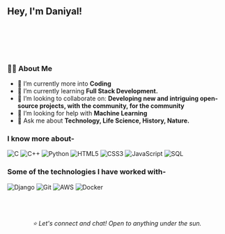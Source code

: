 ### <h2>Hey, I'm Daniyal!
  </br>
</br></br></br>

### 🧑‍💻 About Me </br>
- 🔭 I’m currently more into **Coding**
- 🌱 I’m currently learning **Full Stack Development.**
- 👯 I’m looking to collaborate on: **Developing new and intriguing open-source projects, with the community, for the community**
- 🤔 I’m looking for help with **Machine Learning**
- 💬 Ask me about **Technology, Life Science, History, Nature.**


### I know more about- </br>
![C](https://img.shields.io/badge/-C-000000?style=for-the-badge&logo=C)
![C++](https://img.shields.io/badge/-C++-000000?style=for-the-badge&logo=C%2B%2B&logoColor=00599C)
![Python](https://img.shields.io/badge/-Python-000000?style=for-the-badge&logo=python)
![HTML5](https://img.shields.io/badge/-HTML5-000000?style=for-the-badge&logo=HTML5)
![CSS3](https://img.shields.io/badge/-CSS3-000000?style=for-the-badge&logo=CSS3)
![JavaScript](https://img.shields.io/badge/-JavaScript-000000?style=for-the-badge&logo=javascript)
![SQL](https://img.shields.io/badge/-SQL-000000?style=for-the-badge&logo=MySQL)

### Some of the technologies I have worked with-</br>
![Django](https://img.shields.io/badge/-Django-000000?style=for-the-badge&logo=django)
![Git](http://img.shields.io/badge/-Git-000000?style=for-the-badge&logo=Git)
![AWS](http://img.shields.io/badge/-AWS-000000?style=for-the-badge&logo=Amazon-aws&logoColor=cyan)
![Docker](https://img.shields.io/badge/-Docker-000000?style=for-the-badge&logo=docker)
</br></br></br></br>


<p align="center">
  <i>⭐️ Let's connect and chat! Open to anything under the sun.</i>


